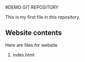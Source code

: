 
#DEMO GIT REPOSITORY

This is my first file in this repository.


## Website contents

Here are files for website

1. index.html
